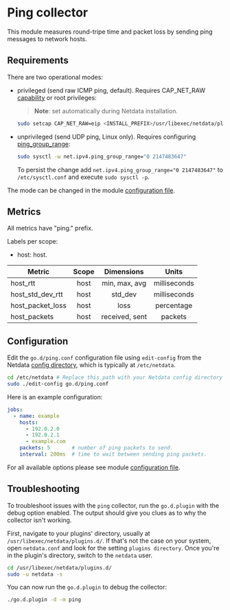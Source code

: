 <!--
title: "Ping monitoring with Netdata"
description: "Monitor round-trip time and packet loss to network hosts with zero configuration, per-second metric granularity, and interactive visualizations."
custom_edit_url: https://github.com/netdata/go.d.plugin/edit/master/modules/ping/README.md
sidebar_label: "Ping"
learn_status: "Published"
learn_topic_type: "References"
learn_rel_path: "Integrations/Monitor/QoS"
-->

# Ping collector

This module measures round-tripe time and packet loss by sending ping messages to network hosts.

## Requirements

There are two operational modes:

- privileged (send raw ICMP ping, default). Requires
  CAP_NET_RAW [capability](https://man7.org/linux/man-pages/man7/capabilities.7.html) or root privileges:
  > **Note**: set automatically during Netdata installation.

  ```bash
  sudo setcap CAP_NET_RAW=eip <INSTALL_PREFIX>/usr/libexec/netdata/plugins.d/go.d.plugin
  ```

- unprivileged (send UDP ping, Linux only).
  Requires configuring [ping_group_range](https://www.man7.org/linux/man-pages/man7/icmp.7.html):

  ```bash
  sudo sysctl -w net.ipv4.ping_group_range="0 2147483647"
  ```
  To persist the change add `net.ipv4.ping_group_range="0 2147483647"` to `/etc/sysctl.conf` and
  execute `sudo sysctl -p`.

The mode can be changed in the module [configuration file](#Configuration).

## Metrics

All metrics have "ping." prefix.

Labels per scope:

- host: host.

| Metric           | Scope |   Dimensions   |    Units     |
|------------------|:-----:|:--------------:|:------------:|
| host_rtt         | host  | min, max, avg  | milliseconds |
| host_std_dev_rtt | host  |    std_dev     | milliseconds |
| host_packet_loss | host  |      loss      |  percentage  |
| host_packets     | host  | received, sent |   packets    |

## Configuration

Edit the `go.d/ping.conf` configuration file using `edit-config` from the
Netdata [config directory](https://learn.netdata.cloud/docs/configure/nodes), which is typically at `/etc/netdata`.

```bash
cd /etc/netdata # Replace this path with your Netdata config directory
sudo ./edit-config go.d/ping.conf
```

Here is an example configuration:

```yaml
jobs:
  - name: example
    hosts:
      - 192.0.2.0
      - 192.0.2.1
      - example.com
    packets: 5       # number of ping packets to send.
    interval: 200ms  # time to wait between sending ping packets.
```

For all available options please see
module [configuration file](https://github.com/netdata/go.d.plugin/blob/master/config/go.d/ping.conf).

## Troubleshooting

To troubleshoot issues with the `ping` collector, run the `go.d.plugin` with the debug option enabled. The output
should give you clues as to why the collector isn't working.

First, navigate to your plugins' directory, usually at `/usr/libexec/netdata/plugins.d/`. If that's not the case on your
system, open `netdata.conf` and look for the setting `plugins directory`. Once you're in the plugin's directory, switch
to the `netdata` user.

```bash
cd /usr/libexec/netdata/plugins.d/
sudo -u netdata -s
```

You can now run the `go.d.plugin` to debug the collector:

```bash
./go.d.plugin -d -m ping
```
